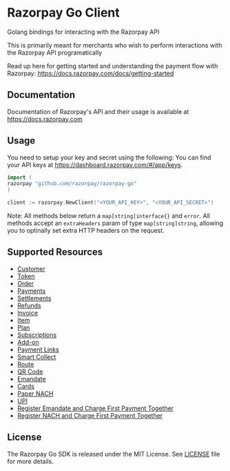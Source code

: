 # Razorpay Go Client

Golang bindings for interacting with the Razorpay API

This is primarily meant for merchants who wish to perform interactions with the Razorpay API programatically

Read up here for getting started and understanding the payment flow with Razorpay: <https://docs.razorpay.com/docs/getting-started>

## Documentation

Documentation of Razorpay's API and their usage is available at <https://docs.razorpay.com>

## Usage
You need to setup your key and secret using the following:
You can find your API keys at <https://dashboard.razorpay.com/#/app/keys>.

```go
import (
razorpay "github.com/razorpay/razorpay-go"
)

client := razorpay.NewClient("<YOUR_API_KEY>", "<YOUR_API_SECRET>")

```

Note: All methods below return a `map[string]interface{}` and `error`. All methods accept an `extraHeaders` param of type `map[string]string`, allowing you to optinally set extra HTTP headers on the request.

## Supported Resources

- [Customer](documents/customers.md)
- [Token](documents/token.md)
- [Order](documents/order.md)
- [Payments](documents/payment.md)
- [Settlements](documents/settlement.md)
- [Refunds](documents/refund.md)
- [Invoice](documents/invoice.md)
- [Item](documents/item.md)
- [Plan](documents/plan.md)
- [Subscriptions](documents/subscription.md)
- [Add-on](documents/addon.md)
- [Payment Links](documents/paymentLink.md)
- [Smart Collect](documents/virtualAccount.md)
- [Route](documents/transfer.md)
- [QR Code](documents/qrcode.md)
- [Emandate](documents/emandate.md)
- [Cards](documents/card.md)
- [Paper NACH](documents/papernach.md)
- [UPI](documents/upi.md)
- [Register Emandate and Charge First Payment Together](documents/registerEmandate.md)
- [Register NACH and Charge First Payment Together](documents/registerNach.md)

## License

The Razorpay Go SDK is released under the MIT License. See [LICENSE](LICENSE) file for more details.
